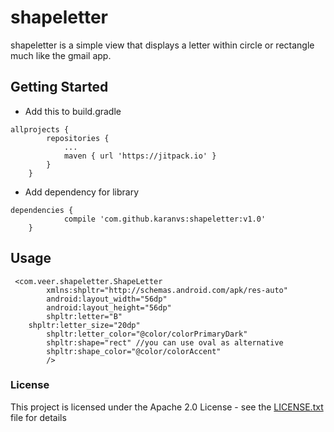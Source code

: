 # shapeletter
shapeletter is a simple view that displays a letter within circle or rectangle much like the gmail app.

## Getting Started

*  Add this to build.gradle
```
allprojects {
		repositories {
			...
			maven { url 'https://jitpack.io' }
		}
	}
```

*  Add dependency for library
```
dependencies {
	        compile 'com.github.karanvs:shapeletter:v1.0'
	}
```

## Usage

```
 <com.veer.shapeletter.ShapeLetter
        xmlns:shpltr="http://schemas.android.com/apk/res-auto"
        android:layout_width="56dp"
        android:layout_height="56dp"
        shpltr:letter="B"
	shpltr:letter_size="20dp"
        shpltr:letter_color="@color/colorPrimaryDark"
        shpltr:shape="rect" //you can use oval as alternative
        shpltr:shape_color="@color/colorAccent"
        />
```

### License

This project is licensed under the Apache 2.0 License - see the [LICENSE.txt](LICENSE.txt) file for details
